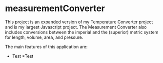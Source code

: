 # measurementConverter
This project is an expanded version of my Temperature Converter project and is my largest Javascript project. The Measurement Converter also includes conversions between the imperial and the (superior) metric system for length, volume, area, and pressure.

The main features of this application are:
  * Test
    *Test
